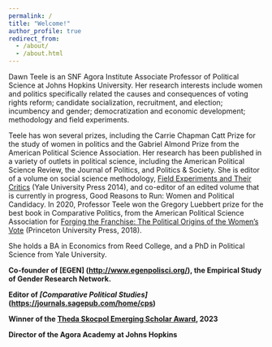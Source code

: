 ```yaml
---
permalink: /
title: "Welcome!"
author_profile: true
redirect_from: 
  - /about/
  - /about.html
---
```


Dawn Teele is an SNF Agora Institute Associate Professor of Political Science at Johns Hopkins University. Her research interests include women and politics specifically related the causes and consequences of voting rights reform; candidate socialization, recruitment, and election; incumbency and gender; democratization and economic development; methodology and field experiments.    

Teele has won several prizes, including the Carrie Chapman Catt Prize for the study of women in politics and the Gabriel Almond Prize from the American Political Science Association. Her research has been published in a variety of outlets in political science, including the American Political Science Review, the Journal of Politics, and Politics & Society. She is editor of a volume on social science methodology, [Field Experiments and Their Critics](https://yalebooks.yale.edu/book/9780300169409/field-experiments-and-their-critics/)  (Yale University Press 2014), and co-editor of an edited volume that is currently in progress, Good Reasons to Run: Women and Political Candidacy. In 2020, Professor Teele won the Gregory Luebbert prize for the best book in Comparative Politics, from the American Political Science Association for [Forging the Franchise: The Political Origins of the Women’s Vote](https://press.princeton.edu/books/hardcover/9780691180267/forging-the-franchise) (Princeton University Press, 2018).

She holds a BA in Economics from Reed College, and a PhD in Political Science from Yale University.

**Co-founder of [EGEN] (http://www.egenpolisci.org/), the Empirical Study of Gender Research Network.**

**Editor of *[Comparative Political Studies]* (https://journals.sagepub.com/home/cps)**

**Winner of the [Theda Skocpol Emerging Scholar Award](https://snfagora.jhu.edu/news/dawn-teele-wins-apsas-theda-skocpol-emerging-scholar-award/), 2023**

**Director of the Agora Academy at Johns Hopkins**
